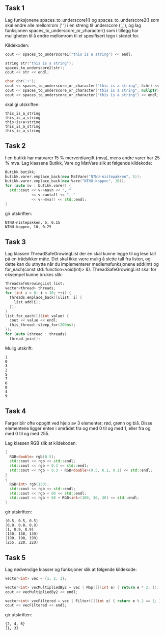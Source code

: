 ## Task 1
Lag funksjonene spaces_to_underscore1() og spaces_to_underscore2() som skal endre alle mellomrom (’ ’) i en streng til underscore (’_’), og lag funksjonen spaces_to_underscore_or_character() som i tillegg har muligheten til å endre mellomrom til et spesifisert tegn i stedet for.

Kildekoden:
```c++
cout << spaces_to_underscore1("this is a string") << endl;

string str("this is a string");
spaces_to_underscore2(str);
cout << str << endl;

char chr('+');
cout << spaces_to_underscore_or_character("this is a string", &chr) << endl;
cout << spaces_to_underscore_or_character("this is a string", nullptr) << endl;
cout << spaces_to_underscore_or_character("this is a string") << endl;
```
skal gi utskriften:
```
this_is_a_string
this_is_a_string
this+is+a+string
this_is_a_string
this_is_a_string
```

## Task 2
I en butikk har matvarer 15 % merverdiavgift (mva), mens andre varer har 25 % mva. Lag klassene Butikk, Vare og MatVare slik at følgende kildekode:
```c++
Butikk butikk;
butikk.varer.emplace_back(new MatVare("NTNU-nistepakken", 5));
butikk.varer.emplace_back(new Vare("NTNU-koppen", 10));
for (auto &v : butikk.varer) {
  std::cout << v->navn << ", "
            << v->antall << ", "
            << v->mva() << std::endl;
}
```
gir utskriften:
```
NTNU-nistepakken, 5, 0.15
NTNU-koppen, 10, 0.25
```


## Task 3
Lag klassen ThreadSafeGrowingList der en skal kunne legge til og lese tall på en trådsikker måte. Det skal ikke være mulig å slette tall fra listen, og dette kan du utnytte når du implementerer medlemsfunksjonene add(int) og for_each(const std::function<void(int)> &).  ThreadSafeGrowingList skal for eksempel kunne brukes slik:
 ```c++
 ThreadSafeGrowingList list;
 vector<thread> threads;
 for (int i = 0; i < 10; ++i) {
   threads.emplace_back([&list, i] {
     list.add(i);
   });
 }
 list.for_each([](int value) {
   cout << value << endl;
   this_thread::sleep_for(200ms);
 });
 for (auto &thread : threads)
   thread.join();
 ```
Mulig utskrift:
```
1
0
3
2
5
7
6
8
4
9
```



## Task 4
Farger blir ofte oppgitt ved hjelp av 3 elementer; rød, grønn og blå. Disse elementene ligger enten i området fra og med 0 til og med 1, eller fra og med 0 til og med 255.

Lag klassen RGB slik at kildekoden:
```c++
{
  RGB<double> rgb(0.5);
  std::cout << rgb << std::endl;
  std::cout << rgb + 0.3 << std::endl;
  std::cout << rgb + 0.3 + RGB<double>(0.5, 0.1, 0.1) << std::endl;
}
{
  RGB<int> rgb(130);
  std::cout << rgb << std::endl;
  std::cout << rgb + 60 << std::endl;
  std::cout << rgb + 60 + RGB<int>(100, 30, 30) << std::endl;
}
```
gir utskriften:
```
(0.5, 0.5, 0.5)
(0.8, 0.8, 0.8)
(1, 0.9, 0.9)
(130, 130, 130)
(190, 190, 190)
(255, 220, 220)
```


## Task 5
Lag nødvendige klasser og funksjoner slik at følgende kildekode:
```c++
vector<int> vec = {1, 2, 3};

vector<int> vecMultipliedBy2 = vec | Map([](int e) { return e * 2; });
cout << vecMultipliedBy2 << endl;

vector<int> vecFiltered = vec | Filter([](int e) { return e % 2 == 1; });
cout << vecFiltered << endl;
```
gir utskriften:
```
{2, 4, 6}
{1, 3}
```
